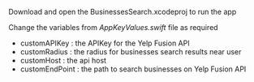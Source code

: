 Download and open the BusinessesSearch.xcodeproj to run the app

Change the variables from *AppKeyValues.swift* file as required

- customAPIKey   : the APIKey for the Yelp Fusion API
- customRadius   : the radius for businesses search results near user
- customHost     : the api host
- customEndPoint : the path to search businesses on Yelp Fusion API
